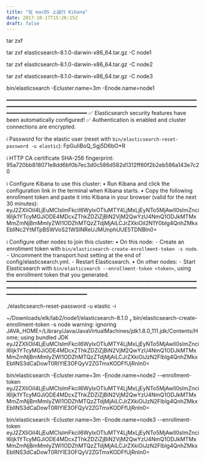 ```yaml
---
title: "在 macOS 上运行 Kibana"
date: 2017-10-17T15:26:15Z
draft: false
---
```



tar zxf

tar zxf elasticsearch-8.1.0-darwin-x86_64.tar.gz -C node1

tar zxf elasticsearch-8.1.0-darwin-x86_64.tar.gz -C node2

tar zxf elasticsearch-8.1.0-darwin-x86_64.tar.gz -C node3

bin/elasticsearch -Ecluster.name=3m -Enode.name=node1

━━━━━━━━━━━━━━━━━━━━━━━━━━━━━━━━━━━━━━━━━━━━━━━━━━━━━━━━━━━━━━━━━━━━━━━━━━━━━━━━━━━━━━━━━━━━━━━━━━━━━━━━━━━━━━━━━━━━━━━━━━━━━━━━━━━━━━━━━━━━━━━
✅ Elasticsearch security features have been automatically configured!
✅ Authentication is enabled and cluster connections are encrypted.

ℹ️  Password for the elastic user (reset with `bin/elasticsearch-reset-password -u elastic`):
  FpGuIiBoQ_Sgj5D6bO*R

ℹ️  HTTP CA certificate SHA-256 fingerprint:
  95a720bb818071e8dd6bf0b7ec3d0c586d582d1312ff60f2b2eb586a143e7c20

ℹ️  Configure Kibana to use this cluster:
• Run Kibana and click the configuration link in the terminal when Kibana starts.
• Copy the following enrollment token and paste it into Kibana in your browser (valid for the next 30 minutes):
  eyJ2ZXIiOiI4LjEuMCIsImFkciI6WyIxOTIuMTY4LjMxLjEyNTo5MjAwIl0sImZnciI6Ijk1YTcyMGJiODE4MDcxZThkZDZiZjBiN2VjM2QwYzU4NmQ1ODJkMTMxMmZmNjBmMmIyZWI1ODZhMTQzZTdjMjAiLCJrZXkiOiI2N1Y0blg4QnhZMkxEbllNc2YtMTpBSWVoS21WSlNReUJMUnphUUE5TDNBIn0=

ℹ️  Configure other nodes to join this cluster:
• On this node:
  ⁃ Create an enrollment token with `bin/elasticsearch-create-enrollment-token -s node`.
  ⁃ Uncomment the transport.host setting at the end of config/elasticsearch.yml.
  ⁃ Restart Elasticsearch.
• On other nodes:
  ⁃ Start Elasticsearch with `bin/elasticsearch --enrollment-token <token>`, using the enrollment token that you generated.
━━━━━━━━━━━━━━━━━━━━━━━━━━━━━━━━━━━━━━━━━━━━━━━━━━━━━━━━━━━━━━━━━━━━━━━━━━━━━━━━━━━━━━━━━━━━━━━━━━━━━━━━━━━━━━━━━━━━━━━━━━━━━━━━━━━━━━━━━━━━━━━

./elasticsearch-reset-password -u elastic -i

 ~/Downloads/elk/lab2/node1/elasticsearch-8.1.0  bin/elasticsearch-create-enrollment-token -s node
warning: ignoring JAVA_HOME=/Library/Java/JavaVirtualMachines/jdk1.8.0_111.jdk/Contents/Home; using bundled JDK
eyJ2ZXIiOiI4LjEuMCIsImFkciI6WyIxOTIuMTY4LjMxLjEyNTo5MjAwIl0sImZnciI6Ijk1YTcyMGJiODE4MDcxZThkZDZiZjBiN2VjM2QwYzU4NmQ1ODJkMTMxMmZmNjBmMmIyZWI1ODZhMTQzZTdjMjAiLCJrZXkiOiJzN2FIblg4QnhZMkxEbllNS3dCaDowT0RIYlE3OFQyV2ZGTmxKODFfUjRnIn0=

bin/elasticsearch -Ecluster.name=3m -Enode.name=node2 --enrollment-token  eyJ2ZXIiOiI4LjEuMCIsImFkciI6WyIxOTIuMTY4LjMxLjEyNTo5MjAwIl0sImZnciI6Ijk1YTcyMGJiODE4MDcxZThkZDZiZjBiN2VjM2QwYzU4NmQ1ODJkMTMxMmZmNjBmMmIyZWI1ODZhMTQzZTdjMjAiLCJrZXkiOiJzN2FIblg4QnhZMkxEbllNS3dCaDowT0RIYlE3OFQyV2ZGTmxKODFfUjRnIn0=

bin/elasticsearch -Ecluster.name=3m -Enode.name=node3 --enrollment-token  eyJ2ZXIiOiI4LjEuMCIsImFkciI6WyIxOTIuMTY4LjMxLjEyNTo5MjAwIl0sImZnciI6Ijk1YTcyMGJiODE4MDcxZThkZDZiZjBiN2VjM2QwYzU4NmQ1ODJkMTMxMmZmNjBmMmIyZWI1ODZhMTQzZTdjMjAiLCJrZXkiOiJzN2FIblg4QnhZMkxEbllNS3dCaDowT0RIYlE3OFQyV2ZGTmxKODFfUjRnIn0=
